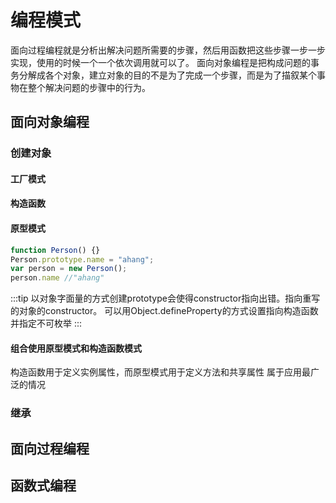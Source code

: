 # 编程模式
面向过程编程就是分析出解决问题所需要的步骤，然后用函数把这些步骤一步一步实现，使用的时候一个一个依次调用就可以了。
面向对象编程是把构成问题的事务分解成各个对象，建立对象的目的不是为了完成一个步骤，而是为了描叙某个事物在整个解决问题的步骤中的行为。
## 面向对象编程
### 创建对象
#### 工厂模式
#### 构造函数
#### 原型模式
```javascript
function Person() {}
Person.prototype.name = "ahang";
var person = new Person();
person.name //"ahang"
```
:::tip
以对象字面量的方式创建prototype会使得constructor指向出错。指向重写的对象的constructor。
可以用Object.defineProperty的方式设置指向构造函数并指定不可枚举
:::
#### 组合使用原型模式和构造函数模式
构造函数用于定义实例属性，而原型模式用于定义方法和共享属性
属于应用最广泛的情况

### 继承


## 面向过程编程


## 函数式编程
